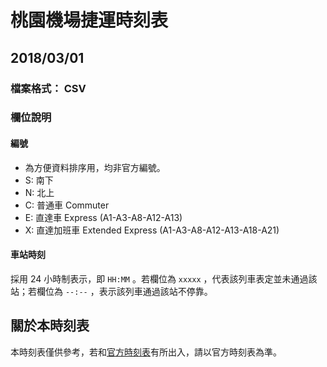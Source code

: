 # 桃園機場捷運時刻表
## 2018/03/01

### 檔案格式： CSV

### 欄位說明

#### 編號
 * 為方便資料排序用，均非官方編號。
 * S: 南下
 * N: 北上
 * C: 普通車 Commuter
 * E: 直達車 Express (A1-A3-A8-A12-A13)
 * X: 直達加班車 Extended Express (A1-A3-A8-A12-A13-A18-A21)

#### 車站時刻
採用 24 小時制表示，即 `HH:MM` 。若欄位為 `xxxxx` ，代表該列車表定並未通過該站；若欄位為 `--:--` ，表示該列車通過該站不停靠。

## 關於本時刻表
本時刻表僅供參考，若和[官方時刻表](https://www.tymetro.com.tw/tymetro-new/tw/_pages/travel-guide/timetable.php)有所出入，請以官方時刻表為準。
